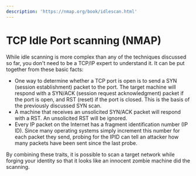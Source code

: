 ```yaml
---
description: 'https://nmap.org/book/idlescan.html'
---
```


# TCP Idle Port scanning \(NMAP\)

While idle scanning is more complex than any of the techniques discussed so far, you don't need to be a TCP/IP expert to understand it. It can be put together from these basic facts:

* One way to determine whether a TCP port is open is to send a SYN \(session establishment\) packet to the port. The target machine will respond with a SYN/ACK \(session request acknowledgment\) packet if the port is open, and RST \(reset\) if the port is closed. This is the basis of the previously discussed SYN scan.
* A machine that receives an unsolicited SYN/ACK packet will respond with a RST. An unsolicited RST will be ignored.
* Every IP packet on the Internet has a fragment identification number \(IP ID\). Since many operating systems simply increment this number for each packet they send, probing for the IPID can tell an attacker how many packets have been sent since the last probe.

By combining these traits, it is possible to scan a target network while forging your identity so that it looks like an innocent zombie machine did the scanning.

